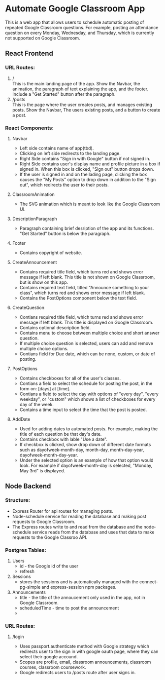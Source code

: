 # Automate Google Classroom App

This is a web app that allows users to schedule automatic posting of repeated Google Classroom questions. For example, posting an attendance question on every Monday, Wednesday, and Thursday, which is currently not supported on Google Classroom.

## React Frontend

### URL Routes:

1. /  
   This is the main landing page of the app. Show the Navbar, the animation, the paragraph of text explaining the app, and the footer. Include a "Get Started" button after the paragraph.
2. /posts  
   This is the page where the user creates posts, and manages existing posts. Show the Navbar, The users existing posts, and a button to create a post.

### React Components:

1. Navbar

   - Left side contains name of app\(tbd\).
   - Clicking on left side redirects to the landing page.
   - Right Side contains "Sign in with Google" button if not signed in.
   - Right Side contains user's display name and profile picture in a box if signed in. When this box is clicked, "Sign out" button drops down.
   - If the user is signed in and on the lading page, clicking the box causes the "My Posts" option to drop down in addition to the "Sign out", which redirects the user to their posts.

2. ClassroomAnimation

   - The SVG animation which is meant to look like the Google Classroom UI.

3. DescriptionParagraph

   - Paragraph containing brief desription of the app and its functions. "Get Started" button is below the paragraph.

4. Footer

   - Contains copyright of website.

5. CreateAnnouncement

   - Contains required title field, which turns red and shows error message if left blank. This title is not shown on Google Classroom, but is show on this app.
   - Contains required text field, titled "Announce something to your class", which turns red and shows error message if left blank.
   - Contains the PostOptions component below the text field.

6. CreateQuestion

   - Contians required title field, which turns red and shows error message if left blank. This title is displayed on Google Classroom.
   - Contains optional description field.
   - Contains menu to choose between multiple choice and short answer question.
   - If multiple choice question is selected, users can add and remove multiple choice options.
   - Contians field for Due date, which can be none, custom, or date of posting.

7. PostOptions

   - Contains checkboxes for all of the user's classes.
   - Contians a field to select the schedule for posting the post, in the form on: \[days\] at \[time\].
   - Contians a field to select the day with options of "every day", "every weekday", or "custom" which shows a list of checkboxes for every day of the week.
   - Contains a time input to select the time that the post is posted.

8. AddDate

   - Used for adding dates to automated posts. For example, making the title of each question be that day's date.
   - Contains checkbox with lable "Use a date".
   - If checkbox is clicked, show drop down of different date formats such as dayofweek-month-day, month-day, month-day-year, dayofweek-month-day-year.
   - Under the selected option is an example of how that option would look. For example if dayofweek-month-day is selected, "Monday, May 3rd" is displayed.

## Node Backend

### Structure:

- Express Router for api routes for managing posts.
- Node-schedule service for reading the database and making post requests to Google Classroom.
- The Express routes write to and read from the database and the node-schedule service reads from the database and uses that data to make requests to the Google Classroo API.

### Postgres Tables:

1. Users
   - id - the Google id of the user
   - refresh
2. Sessions
   - stores the sessions and is automatically managed with the connect-pg-simple and express-session npm packages.
3. Announcements
   - title - the title of the annoucement only used in the app, not in Google Classroom.
   - scheduledTime - time to post the announcement
   -

### URL Routes:

1. /login

   - Uses passport.authenticate method with Google strategy which redirects user to the sign in with google oauth page, where they can select their google accound.
   - Scopes are profile, email, classroom announcements, classroom courses, classroom coursework.
   - Google redirects users to /posts route after user signs in.
